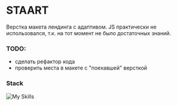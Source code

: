 # STAART
Верстка макета лендинга с адаптивом. JS практически не использовался, т.к. на тот момент не было достаточных знаний.

<h3>TODO:</h3>
<ul>
  <li>сделать рефактор кода</li>
  <li>проверить места в макете с "поехавшей" версткой</li>
</ul>

<h3>Stack</h3>

![My Skills](https://skillicons.dev/icons?i=html,css,js)
